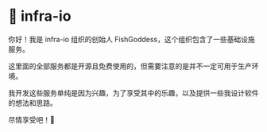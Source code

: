 # 🍉 infra-io

你好！我是 infra-io 组织的创始人 FishGoddess，这个组织包含了一些基础设施服务。

这里面的全部服务都是开源且免费使用的，但需要注意的是并不一定可用于生产环境。

我开发这些服务单纯是因为兴趣，为了享受其中的乐趣，以及提供一些我设计软件的想法和思路。

尽情享受吧！🛀

